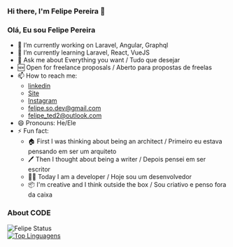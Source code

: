 ### Hi there, I'm Felipe Pereira 👋
### Olá, Eu sou Felipe Pereira

- 🔭 I’m currently working on Laravel, Angular, Graphql
- 🌱 I’m currently learning Laravel, React, VueJS
- 💬 Ask me about Everything you want / Tudo que desejar
- 🆕 Open for freelance proposals / Aberto para propostas de freelas
- 📫 How to reach me: 
  - <a href="https://www.linkedin.com/in/felipe-frade-so-dev/" target="_blank">linkedin</a>
  - <a href="http://so-felipe.com.br" target="_blank">Site</a>
  - <a href="https://www.instagram.com/so__felipe/" target="_blank">Instagram</a>
  - felipe.so.dev@gmail.com
  - felipe_ted2@outlook.com
- 😄 Pronouns: He/Ele
- ⚡ Fun fact: 
  - 🏠 First I was thinking about being an architect / Primeiro eu estava pensando em ser um arquiteto
  - 🖊️ Then I thought about being a writer / Depois pensei em ser escritor
  - 🧑‍💻 Today I am a developer / Hoje sou um desenvolvedor
  - 📦 I'm creative and I think outside the box / Sou criativo e penso fora da caixa

### About CODE
![Felipe Status](https://github-readme-stats.vercel.app/api?username=felipe-frade&show_icons=true)
<br>
[![Top Linguagens](https://github-readme-stats.vercel.app/api/top-langs/?username=felipe-frade&langs_count=15)](https://github.com/anuraghazra/github-readme-stats)
